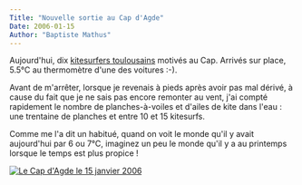```yaml
---
Title: "Nouvelle sortie au Cap d'Agde"
Date: 2006-01-15
Author: "Baptiste Mathus"
---
```




Aujourd'hui, dix [kitesurfers toulousains](http://kt31.free.fr) motivés
au Cap. Arrivés sur place, 5.5°C au thermomètre d'une des voitures :-).

Avant de m'arrêter, lorsque je revenais à pieds après avoir pas mal
dérivé, à cause du fait que je ne sais pas encore remonter au vent, j'ai
compté rapidement le nombre de planches-à-voiles et d'ailes de kite dans
l'eau : une trentaine de planches et entre 10 et 15 kitesurfs.

Comme me l'a dit un habitué, quand on voit le monde qu'il y avait
aujourd'hui par 6 ou 7°C, imaginez un peu le monde qu'il y a au
printemps lorsque le temps est plus propice !

[![Le Cap d'Agde le 15 janvier
2006](/dotclear/images/kite/agde-small.jpg)](/images/Kite/agde.jpg "Le Cap d'Agde le 15 janvier 2006")

